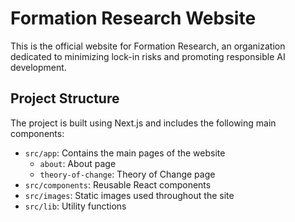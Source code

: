 # Formation Research Website

This is the official website for Formation Research, an organization dedicated to minimizing lock-in risks and promoting responsible AI development.

## Project Structure

The project is built using Next.js and includes the following main components:

- `src/app`: Contains the main pages of the website
  - `about`: About page
  - `theory-of-change`: Theory of Change page
- `src/components`: Reusable React components
- `src/images`: Static images used throughout the site
- `src/lib`: Utility functions
